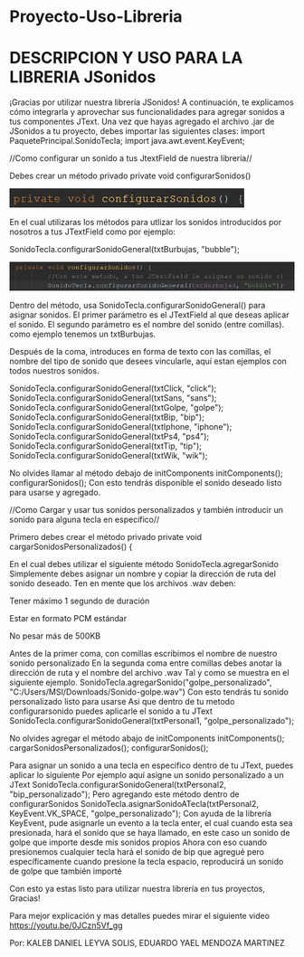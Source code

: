 # Proyecto-Uso-Libreria
DESCRIPCION Y USO PARA LA LIBRERIA JSonidos
===========================================
¡Gracias por utilizar nuestra librería JSonidos!
A continuación, te explicamos cómo integrarla y aprovechar sus funcionalidades para agregar sonidos a tus componentes JText.
Una vez que hayas agregado el archivo .jar de JSonidos a tu proyecto, debes importar las siguientes clases:
import PaquetePrincipal.SonidoTecla;
import java.awt.event.KeyEvent;

//Como configurar un sonido a tus JtextField de nuestra librería//

Debes crear un método privado 
private void configurarSonidos()

![img1](Imagenes/1.png)

En el cual utilizaras los métodos para utlizar los sonidos introducidos por nosotros a tus JTextField
como por ejemplo:

SonidoTecla.configurarSonidoGeneral(txtBurbujas, "bubble");

![img2](Imagenes/2.png)

Dentro del método, usa SonidoTecla.configurarSonidoGeneral() para asignar sonidos.
El primer parámetro es el JTextField al que deseas aplicar el sonido.
El segundo parámetro es el nombre del sonido (entre comillas).
como ejemplo tenemos un txtBurbujas.

Después de la coma, introduces en forma de texto con las comillas, el nombre del tipo de sonido que desees vincularle, aquí estan ejemplos
con todos nuestros sonidos.

SonidoTecla.configurarSonidoGeneral(txtClick, "click");
SonidoTecla.configurarSonidoGeneral(txtSans, "sans");
SonidoTecla.configurarSonidoGeneral(txtGolpe, "golpe");
SonidoTecla.configurarSonidoGeneral(txtBip, "bip");
SonidoTecla.configurarSonidoGeneral(txtIphone, "iphone");
SonidoTecla.configurarSonidoGeneral(txtPs4, "ps4");
SonidoTecla.configurarSonidoGeneral(txtTip, "tip");
SonidoTecla.configurarSonidoGeneral(txtWik, "wik");

No olvides llamar al método debajo de initComponents
initComponents();
configurarSonidos();
Con esto tendrás disponible el sonido deseado listo para usarse y agregado.

//Como Cargar y usar tus sonidos personalizados y también introducir un sonido para alguna tecla en especifico//

Primero debes crear el método privado
private void cargarSonidosPersonalizados() {

En el cual debes utilizar el siguiente método
 SonidoTecla.agregarSonido
Simplemente debes asignar un nombre y copiar la dirección de ruta del sonido deseado.
Ten en mente que los archivos .wav deben:

Tener máximo 1 segundo de duración

Estar en formato PCM estándar

No pesar más de 500KB

Antes de la primer coma, con comillas escribimos el nombre de nuestro sonido personalizado
En la segunda coma entre comillas debes anotar la dirección de ruta y el nombre del archivo .wav
Tal y como se muestra en el siguiente ejemplo.
SonidoTecla.agregarSonido("golpe_personalizado", "C:/Users/MSI/Downloads/Sonido-golpe.wav")
Con esto tendrás tu sonido personalizado listo para usarse
Asi que dentro de tu metodo configurarsonido puedes aplicarle el sonido a tu JText
SonidoTecla.configurarSonidoGeneral(txtPersonal1, "golpe_personalizado");

No olvides agregar el método abajo de initComponents
initComponents();
         cargarSonidosPersonalizados();
        configurarSonidos();

Para asignar un sonido a una tecla en especifico dentro de tu JText, puedes aplicar lo siguiente
Por ejemplo aquí asigne un sonido personalizado a un JText
SonidoTecla.configurarSonidoGeneral(txtPersonal2, "bip_personalizado");
Pero agregando este método dentro de configurarSonidos
 SonidoTecla.asignarSonidoATecla(txtPersonal2, KeyEvent.VK_SPACE, "golpe_personalizado");
Con ayuda de la librería KeyEvent, pude asignarle un evento a la tecla enter, el cual
cuando esta sea presionada, hará el sonido que se haya llamado, en este caso
un sonido de golpe que importe desde mis sonidos propios
Ahora con eso cuando presionemos cualquier tecla hará el sonido de bip que agregué pero
específicamente cuando presione la tecla espacio, reproducirá un sonido de golpe que también importé

Con esto ya estas listo para utilizar nuestra librería en tus proyectos, Gracias!

Para mejor explicación y mas detalles puedes mirar el siguiente video
https://youtu.be/0JCzn5Vf_gg

Por:
KALEB DANIEL LEYVA SOLIS,
EDUARDO YAEL MENDOZA MARTINEZ
